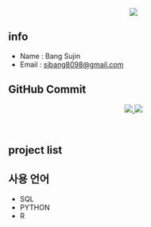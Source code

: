<p align='center'>
  <a href="https://github.com/sujinbang/sujinbang">
    <img src="https://capsule-render.vercel.app/api?type=waving&color=gradient&fontColor=FFFFFF&height=300&section=header&text=SJBANG%20Repository&fontSize=50"/>
  </a>
</p>


## info
- Name : Bang Sujin
- Email : sjbang8098@gmail.com

## GitHub Commit

<p align='center'>
  <a href="https://github.com/sujinbang">
    <img src="https://github-readme-stats.vercel.app/api?username=sujinbang&theme=synthwave&show_icons=true"/>
    <img src="https://github-readme-stats.vercel.app/api/top-langs/?username=sujinbang&theme=synthwave&layout=compact"/>
  </a>
</p>

<br/>

## project list


## 사용 언어

- SQL
- PYTHON
- R


<!--
**sujinbang/sujinbang** is a ✨ _special_ ✨ repository because its `README.md` (this file) appears on your GitHub profile.

Here are some ideas to get you started:

- 🔭 I’m currently working on ...
- 🌱 I’m currently learning ...
- 👯 I’m looking to collaborate on ...
- 🤔 I’m looking for help with ...
- 💬 Ask me about ...
- 📫 How to reach me: ...
- 😄 Pronouns: ...
- ⚡ Fun fact: ...
-->
